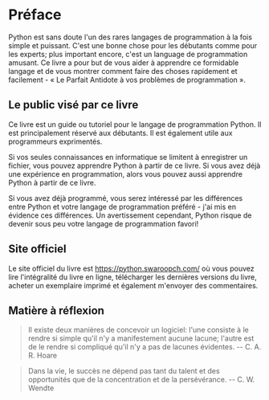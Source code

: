 # Préface

Python est sans doute l'un des rares langages de programmation à la fois simple et puissant. C'est une bonne chose pour les débutants comme pour les experts; plus important encore, c'est un language de programmation amusant. Ce livre a pour but de vous aider à apprendre ce formidable langage et de vous montrer comment faire des choses rapidement et facilement - «&nbsp;Le Parfait Antidote à vos problèmes de programmation&nbsp;».

## Le public visé par ce livre

Ce livre est un guide ou tutoriel pour le langage de programmation Python. Il est principalement réservé aux débutants. Il est également utile aux programmeurs exprimentés.

Si vos seules connaissances en informatique se limitent à enregistrer un fichier, vous pouvez apprendre Python à partir de ce livre. Si vous avez déjà une expérience en programmation, alors vous pouvez aussi apprendre Python à partir de ce livre.

Si vous avez déjà programmé, vous serez intéressé par les différences entre Python et votre langage de programmation préféré - j'ai mis en évidence ces différences. Un avertissement cependant, Python risque de devenir sous peu votre langage de programmation favori!

## Site officiel

Le site officiel du livre est https://python.swaroopch.com/ où vous pouvez lire l'intégralité du livre en ligne, télécharger les dernières versions du livre, acheter un exemplaire imprimé et également m'envoyer des commentaires.

## Matière à réflexion

> Il existe deux manières de concevoir un logiciel: l'une consiste à le rendre si simple qu'il n'y a manifestement aucune lacune; l'autre est de le rendre si compliqué qu'il n'y a pas de lacunes évidentes. -- C. A. R. Hoare

<!-- -->

> Dans la vie, le succès ne dépend pas tant du talent et des opportunités que de la concentration et de la persévérance. -- C. W. Wendte
